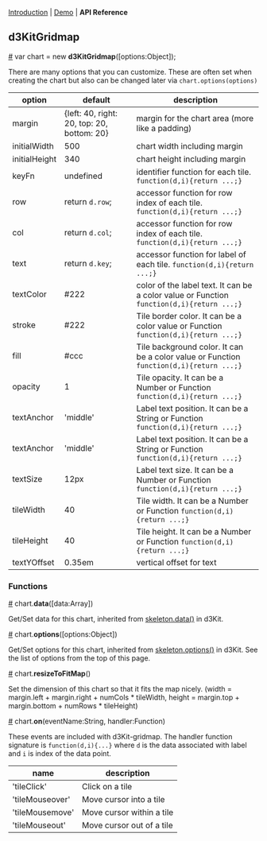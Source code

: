 [Introduction](https://github.com/kristw/d3kit-timeline) |
[Demo](http://kristw.github.io/d3kit-timeline) |
**API Reference**

## d3KitGridmap

<a name="constructor" href="#constructor">#</a> var chart = new **d3KitGridmap**([options:Object]);

There are many options that you can customize. These are often set when creating the chart but also can be changed later via ```chart.options(options)```

| option  | default | description |
| ------- | ------- | ----------- |
| margin  | {left: 40, right: 20, top: 20, bottom: 20} | margin for the chart area (more like a padding) |
| initialWidth | 500 | chart width including margin |
| initialHeight | 340 | chart height including margin |
| keyFn | undefined | identifier function for each tile. ```function(d,i){return ...;}```|
| row | return ```d.row```; | accessor function for row index of each tile. ```function(d,i){return ...;}```|
| col | return ```d.col```; | accessor function for row index of each tile. ```function(d,i){return ...;}```|
| text | return ```d.key```; | accessor function for label of each tile. ```function(d,i){return ...;}```|
| textColor | #222 | color of the label text. It can be a color value or Function ```function(d,i){return ...;}``` |
| stroke | #222 | Tile border color. It can be a color value or Function ```function(d,i){return ...;}``` |
| fill | #ccc | Tile background color. It can be a color value or Function ```function(d,i){return ...;}``` |
| opacity | 1 | Tile opacity. It can be a Number or Function ```function(d,i){return ...;}``` |
| textAnchor | 'middle' | Label text position. It can be a String or Function ```function(d,i){return ...;}``` |
| textAnchor | 'middle' | Label text position. It can be a String or Function ```function(d,i){return ...;}``` |
| textSize | 12px | Label text size. It can be a Number or Function ```function(d,i){return ...;}``` |
| tileWidth | 40 | Tile width. It can be a Number or Function ```function(d,i){return ...;}``` |
| tileHeight | 40 | Tile height. It can be a Number or Function ```function(d,i){return ...;}``` |
| textYOffset | 0.35em | vertical offset for text |

### Functions

<a name="data" href="#data">#</a> chart.**data**([data:Array])

Get/Set data for this chart, inherited from [skeleton.data()](https://github.com/twitter/d3kit/wiki/Skeleton#data) in d3Kit.

<a name="options" href="#options">#</a> chart.**options**([options:Object])

Get/Set options for this chart, inherited from [skeleton.options()](https://github.com/twitter/d3kit/wiki/Skeleton#options) in d3Kit. See the list of options from the top of this page.

<a name="resizeToFitMap" href="#resizeToFitMap">#</a> chart.**resizeToFitMap**()

Set the dimension of this chart so that it fits the map nicely. (width = margin.left + margin.right + numCols * tileWidth, height = margin.top + margin.bottom + numRows * tileHeight)

<a name="on" href="#on">#</a> chart.**on**(eventName:String, handler:Function)

These events are included with d3Kit-gridmap. The handler function signature is ```function(d,i){...}``` where ```d``` is the data associated with label and ```i``` is index of the data point.

| name | description |
| ---- | ----------- |
| 'tileClick' | Click on a tile |
| 'tileMouseover' | Move cursor into a tile |
| 'tileMousemove' | Move cursor within a tile |
| 'tileMouseout' | Move cursor out of a tile |
